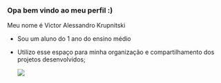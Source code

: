 ### Opa bem vindo ao meu perfil :)

Meu nome é Victor Alessandro Krupnitski
- Sou um aluno do 1 ano do ensino médio
- Utilizo esse espaço para minha organização e compartilhamento dos projetos desenvolvidos;

  ![](https://tenor.com/bU7us.gif)
